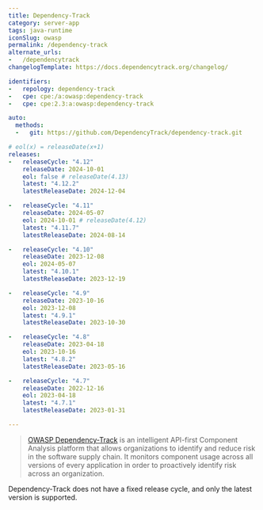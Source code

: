 ```yaml
---
title: Dependency-Track
category: server-app
tags: java-runtime
iconSlug: owasp
permalink: /dependency-track
alternate_urls:
-   /dependencytrack
changelogTemplate: https://docs.dependencytrack.org/changelog/

identifiers:
-   repology: dependency-track
-   cpe: cpe:/a:owasp:dependency-track
-   cpe: cpe:2.3:a:owasp:dependency-track

auto:
  methods:
  -   git: https://github.com/DependencyTrack/dependency-track.git

# eol(x) = releaseDate(x+1)
releases:
-   releaseCycle: "4.12"
    releaseDate: 2024-10-01
    eol: false # releaseDate(4.13)
    latest: "4.12.2"
    latestReleaseDate: 2024-12-04

-   releaseCycle: "4.11"
    releaseDate: 2024-05-07
    eol: 2024-10-01 # releaseDate(4.12)
    latest: "4.11.7"
    latestReleaseDate: 2024-08-14

-   releaseCycle: "4.10"
    releaseDate: 2023-12-08
    eol: 2024-05-07
    latest: "4.10.1"
    latestReleaseDate: 2023-12-19

-   releaseCycle: "4.9"
    releaseDate: 2023-10-16
    eol: 2023-12-08
    latest: "4.9.1"
    latestReleaseDate: 2023-10-30

-   releaseCycle: "4.8"
    releaseDate: 2023-04-18
    eol: 2023-10-16
    latest: "4.8.2"
    latestReleaseDate: 2023-05-16

-   releaseCycle: "4.7"
    releaseDate: 2022-12-16
    eol: 2023-04-18
    latest: "4.7.1"
    latestReleaseDate: 2023-01-31

---
```


> [OWASP Dependency-Track](https://dependencytrack.org/) is an intelligent API-first Component
> Analysis platform that allows organizations to identify and reduce risk in the software supply
> chain. It monitors component usage across all versions of every application in order to
> proactively identify risk across an organization.

Dependency-Track does not have a fixed release cycle, and only the latest version is supported.
